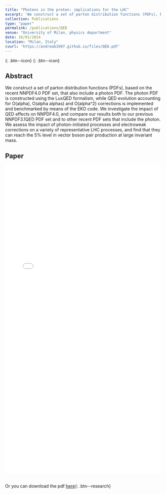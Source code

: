 ```yaml
---
title: "Photons in the proton: implications for the LHC"
excerpt: 'We construct a set of parton distribution functions (PDFs), based on the recent NNPDF4.0 PDF set, that also include a photon PDF. The photon PDF is constructed using the LuxQED formalism, while QED evolution accounting for O(alpha), O(alpha alphas) and O(alpha^2) corrections is implemented and benchmarked by means of the EKO code. We investigate the impact of QED effects on NNPDF4.0, and compare our results both to our previous NNPDF3.1QED PDF set and to other recent PDF sets that include the photon. We assess the impact of photon-initiated processes and electroweak corrections on a variety of representative LHC processes, and find that they can reach the 5% level in vector boson pair production at large invariant mass.' 
collection: Publications
type: "paper"
permalink: /publications/QED
venue: "University of Milan, physics department"
date: 16/01/2024
location: "Milan, Italy"
cvurl: 'https://andreab1997.github.io/files/QED.pdf'
---
```


[<i class="ai ai-arxiv" width="50" height="50"></i>](https://arxiv.org/abs/2401.08749){: .btn--icon}
[<i class="ai ai-inspire" width="50" height="50"></i>](https://inspirehep.net/literature/2747770){: .btn--icon}

Abstract
--------

We construct a set of parton distribution functions (PDFs), based on the recent NNPDF4.0 PDF set, that also include a photon PDF. The photon PDF is constructed using the LuxQED formalism, while QED evolution accounting for O(alpha), O(alpha alphas) and O(alpha^2) corrections is implemented and benchmarked by means of the EKO code. We investigate the impact of QED effects on NNPDF4.0, and compare our results both to our previous NNPDF3.1QED PDF set and to other recent PDF sets that include the photon. We assess the impact of photon-initiated processes and electroweak corrections on a variety of representative LHC processes, and find that they can reach the 5% level in vector boson pair production at large invariant mass.

Paper
-----

<iframe src="../files/QED.pdf" style="width:100%; height:1000px;" frameborder="0"></iframe>


\
Or you can download the pdf [here](https://andreab1997.github.io/files/QED.pdf){: .btn--research}
